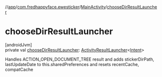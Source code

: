 //[app](../../../index.md)/[com.fredhappyface.ewesticker](../index.md)/[MainActivity](index.md)/[chooseDirResultLauncher](choose-dir-result-launcher.md)

# chooseDirResultLauncher

[androidJvm]\
private val [chooseDirResultLauncher](choose-dir-result-launcher.md): [ActivityResultLauncher](https://developer.android.com/reference/kotlin/androidx/activity/result/ActivityResultLauncher.html)&lt;[Intent](https://developer.android.com/reference/kotlin/android/content/Intent.html)&gt;

Handles ACTION_OPEN_DOCUMENT_TREE result and adds stickerDirPath, lastUpdateDate to this.sharedPreferences and resets recentCache, compatCache

